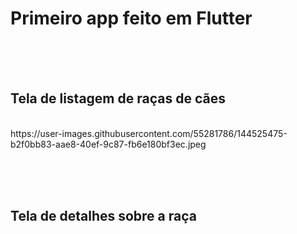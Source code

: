 <h1>Primeiro app feito em Flutter</h1>

<br><br><br>
<h2>Tela de listagem de raças de cães</h2>
<br>
https://user-images.githubusercontent.com/55281786/144525475-b2f0bb83-aae8-40ef-9c87-fb6e180bf3ec.jpeg

<br><br><br>
<h2>Tela de detalhes sobre a raça</h2>
<br>

